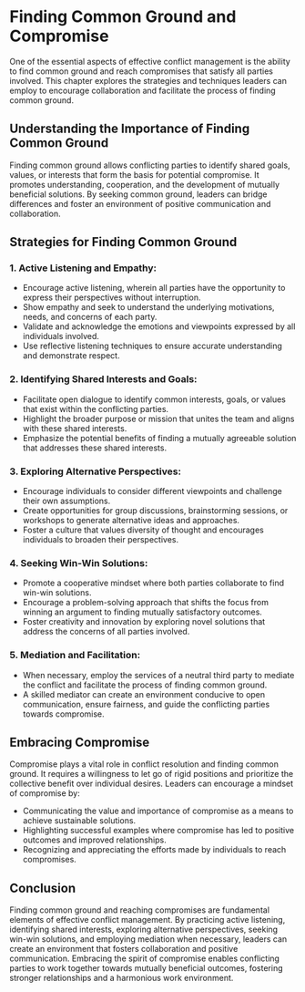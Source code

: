 Finding Common Ground and Compromise
===============================================

One of the essential aspects of effective conflict management is the ability to find common ground and reach compromises that satisfy all parties involved. This chapter explores the strategies and techniques leaders can employ to encourage collaboration and facilitate the process of finding common ground.

**Understanding the Importance of Finding Common Ground**
---------------------------------------------------------

Finding common ground allows conflicting parties to identify shared goals, values, or interests that form the basis for potential compromise. It promotes understanding, cooperation, and the development of mutually beneficial solutions. By seeking common ground, leaders can bridge differences and foster an environment of positive communication and collaboration.

**Strategies for Finding Common Ground**
----------------------------------------

### 1. **Active Listening and Empathy:**

* Encourage active listening, wherein all parties have the opportunity to express their perspectives without interruption.
* Show empathy and seek to understand the underlying motivations, needs, and concerns of each party.
* Validate and acknowledge the emotions and viewpoints expressed by all individuals involved.
* Use reflective listening techniques to ensure accurate understanding and demonstrate respect.

### 2. **Identifying Shared Interests and Goals:**

* Facilitate open dialogue to identify common interests, goals, or values that exist within the conflicting parties.
* Highlight the broader purpose or mission that unites the team and aligns with these shared interests.
* Emphasize the potential benefits of finding a mutually agreeable solution that addresses these shared interests.

### 3. **Exploring Alternative Perspectives:**

* Encourage individuals to consider different viewpoints and challenge their own assumptions.
* Create opportunities for group discussions, brainstorming sessions, or workshops to generate alternative ideas and approaches.
* Foster a culture that values diversity of thought and encourages individuals to broaden their perspectives.

### 4. **Seeking Win-Win Solutions:**

* Promote a cooperative mindset where both parties collaborate to find win-win solutions.
* Encourage a problem-solving approach that shifts the focus from winning an argument to finding mutually satisfactory outcomes.
* Foster creativity and innovation by exploring novel solutions that address the concerns of all parties involved.

### 5. **Mediation and Facilitation:**

* When necessary, employ the services of a neutral third party to mediate the conflict and facilitate the process of finding common ground.
* A skilled mediator can create an environment conducive to open communication, ensure fairness, and guide the conflicting parties towards compromise.

**Embracing Compromise**
------------------------

Compromise plays a vital role in conflict resolution and finding common ground. It requires a willingness to let go of rigid positions and prioritize the collective benefit over individual desires. Leaders can encourage a mindset of compromise by:

* Communicating the value and importance of compromise as a means to achieve sustainable solutions.
* Highlighting successful examples where compromise has led to positive outcomes and improved relationships.
* Recognizing and appreciating the efforts made by individuals to reach compromises.

**Conclusion**
--------------

Finding common ground and reaching compromises are fundamental elements of effective conflict management. By practicing active listening, identifying shared interests, exploring alternative perspectives, seeking win-win solutions, and employing mediation when necessary, leaders can create an environment that fosters collaboration and positive communication. Embracing the spirit of compromise enables conflicting parties to work together towards mutually beneficial outcomes, fostering stronger relationships and a harmonious work environment.

